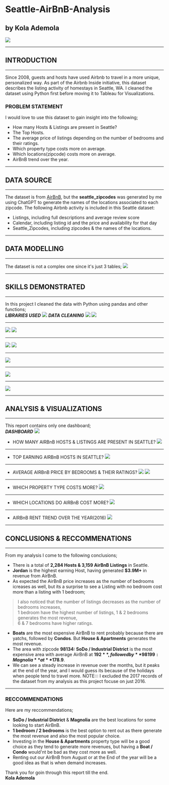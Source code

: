# Seattle-AirBnB-Analysis
## by Kola Ademola
![](images/seattle_airbnb.png)
___
## INTRODUCTION
___
Since 2008, guests and hosts have used Airbnb to travel in a more unique, personalized way. As part of the Airbnb Inside initiative, this dataset describes the listing activity of homestays in Seattle, WA. I cleaned the dataset using Python first before moving it to Tableau for Visualizations.

### PROBLEM STATEMENT
I would love to use this dataset to gain insight into the following;
* How many Hosts & Listings are present in Seattle?
* The Top Hosts.
* The average price of listings depending on the number of bedrooms and their ratings.
* Which property type costs more on average.
* Which locations(zipcode) costs more on average.
* AirBnB trend over the year.
___
## DATA SOURCE
___
The dataset is from [AirBnB](http://insideairbnb.com/get-the-data.html), but the **seattle_zipcodes** was generated by me using ChatGPT to generate the names of the locations associated to each zipcode. The following Airbnb activity is included in this Seattle dataset:

* Listings, including full descriptions and average review score
* Calendar, including listing id and the price and availability for that day
* Seattle_Zipcodes, including zipcodes & the names of the locations.
___
## DATA MODELLING
___
The dataset is not a complex one since it's just 3 tables;
![](images/data_model.png)
___
## SKILLS DEMONSTRATED
___
In this project I cleaned the data with Python using pandas and other functions;  
___LIBRARIES USED___
![](images/libs.png)
___DATA CLEANING___
![](images/cols.png)
![](images/cols1.png)
___
![](images/null.png)
![](images/null1.png)
___
![](images/zipcode.png)
![](images/zipcode1.png)
___
![](images/usd.png)
___
![](images/rating.png)
___
![](images/export.png)
___
## ANALYSIS & VISUALIZATIONS
___
This report contains only one dashboard;  
___DASHBOARD___
![](images/dashboard.png)
* HOW MANY AIRBnB HOSTS & LISTINGS ARE PRESENT IN SEATTLE?
![](images/host_listing.png)
___
* TOP EARNING AIRBnB HOSTS IN SEATTLE?
![](images/top_hosts.png)
___
* AVERAGE AIRBnB PRICE BY BEDROOMS & THEIR RATINGS?
![](images/bedrooms_price.png)
![](images/bedroom_ratings.png)
___
* WHICH PROPERTY TYPE COSTS MORE?
![](images/property_type.png)
___
* WHICH LOCATIONS DO AIRBnB COST MORE?
![](images/zipcode_price.png)
___
* AIRBnB RENT TREND OVER THE YEAR(2016)
![](images/trend.png)
___
## CONCLUSIONS & RECCOMMENATIONS
___
From my analysis I come to the following conclusions;
* There is a total of **2,284 Hosts & 3,159 AirBnB Listings** in Seattle.
* **Jordan** is the highest earning Host, having generated **$3.9M+** in revenue from AirBnB.
* As expected the AirBnB price increases as the number of bedrooms icreases as well, but its a surprise to see a Listing with no bedroom cost more than a listing with 1 bedroom;
> I also noticed that the number of listings decreases as the number of bedrooms increases,  
> 1 bedroom have the highest number of listings,
> 1 & 2 bedrooms generates the most revenue,  
> 6 & 7 bedrooms have higher ratings.  
* **Boats** are the most expensive AirBnB to rent probably because there are yatchs, followed by **Condos**. But **House & Apartments** generates the most revenue.
* The area with zipcode **98134: SoDo / Industrial District** is the most expensive area with average AirBnB at **$192**, followed by **98199: Magnolia** at **$178.9**.
* We can see a steady increase in revenue over the months, but it peaks at the end of the year, and I would guess its because of the holidays when people tend to travel more.
NOTE::: I excluded the 2017 records of the dataset from my analysis as this project focuse on just 2016.
___
### RECCOMMENDATIONS
Here are my reccommendations;
* **SoDo / Industrial District** & **Magnolia** are the best locations for some looking to start AirBnB.
* **1 bedroom / 2 bedrooms** is the best option to rent out as there generate the most revenue and also the most popular choice.
* Investing in the **House & Apartments** property type will be a good choice as they tend to generate more revenues, but having a **Boat / Condo** would'nt be bad as they cost more as well.
* Renting out our AirBnB from August or at the End of the year will be a good idea as that is when demand increases.

Thank you for goin through this report till the end.  
__Kola Ademola__
